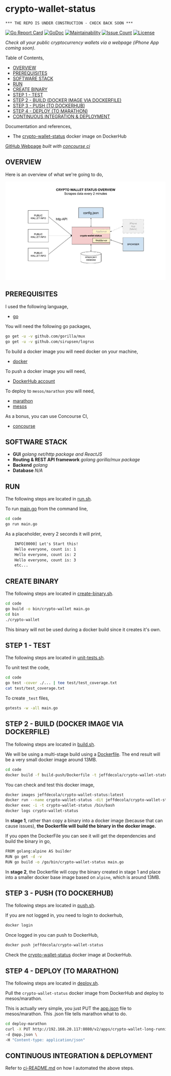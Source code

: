 # crypto-wallet-status

```text
*** THE REPO IS UNDER CONSTRUCTION - CHECK BACK SOON ***
```

[![Go Report Card](https://goreportcard.com/badge/github.com/JeffDeCola/crypto-wallet-status)](https://goreportcard.com/report/github.com/JeffDeCola/crypto-wallet-status)
[![GoDoc](https://godoc.org/github.com/JeffDeCola/crypto-wallet-status?status.svg)](https://godoc.org/github.com/JeffDeCola/crypto-wallet-status)
[![Maintainability](https://api.codeclimate.com/v1/badges/5ffc9029429ce278f688/maintainability)](https://codeclimate.com/github/JeffDeCola/crypto-wallet-status/maintainability)
[![Issue Count](https://codeclimate.com/github/JeffDeCola/crypto-wallet-status/badges/issue_count.svg)](https://codeclimate.com/github/JeffDeCola/crypto-wallet-status/issues)
[![License](http://img.shields.io/:license-mit-blue.svg)](http://jeffdecola.mit-license.org)

_Check all your public cryptocurrency wallets via a webpage (iPhone App coming soon)._

Table of Contents,

* [OVERVIEW](https://github.com/JeffDeCola/crypto-wallet-status#overview)
* [PREREQUISITES](https://github.com/JeffDeCola/crypto-wallet-status#prerequisites)
* [SOFTWARE STACK](https://github.com/JeffDeCola/crypto-wallet-status#software-stack)
* [RUN](https://github.com/JeffDeCola/crypto-wallet-status#run)
* [CREATE BINARY](https://github.com/JeffDeCola/crypto-wallet-status#create-binary)
* [STEP 1 - TEST](https://github.com/JeffDeCola/crypto-wallet-status#step-1---test)
* [STEP 2 - BUILD (DOCKER IMAGE VIA DOCKERFILE)](https://github.com/JeffDeCola/crypto-wallet-status#step-2---build-docker-image-via-dockerfile)
* [STEP 3 - PUSH (TO DOCKERHUB)](https://github.com/JeffDeCola/crypto-wallet-status#step-3---push-to-dockerhub)
* [STEP 4 - DEPLOY (TO MARATHON)](https://github.com/JeffDeCola/crypto-wallet-status#step-4---deploy-to-marathon)
* [CONTINUOUS INTEGRATION & DEPLOYMENT](https://github.com/JeffDeCola/crypto-wallet-status#continuous-integration--deployment)

Documentation and references,

* The
  [crypto-wallet-status](https://hub.docker.com/r/jeffdecola/crypto-wallet-status)
  docker image on DockerHub

[GitHub Webpage](https://jeffdecola.github.io/crypto-wallet-status/)
_built with
[concourse ci](https://github.com/JeffDeCola/crypto-wallet-status/blob/master/ci-README.md)_

## OVERVIEW

Here is an overview of what we're going to do,

![IMAGE - crypto-wallet-status-overview - IMAGE](docs/pics/crypto-wallet-status-overview.jpg)

## PREREQUISITES

I used the following language,

* [go](https://github.com/JeffDeCola/my-cheat-sheets/tree/master/software/development/languages/go-cheat-sheet)

You will need the following go packages,

```bash
go get -u -v github.com/gorilla/mux
go get -u -v github.com/sirupsen/logrus
```

To build a docker image you will need docker on your machine,

* [docker](https://github.com/JeffDeCola/my-cheat-sheets/tree/master/software/operations-tools/orchestration/builds-deployment-containers/docker-cheat-sheet)

To push a docker image you will need,

* [DockerHub account](https://hub.docker.com/)

To deploy to `mesos/marathon` you will need,

* [marathon](https://github.com/JeffDeCola/my-cheat-sheets/tree/master/software/operations-tools/orchestration/cluster-managers-resource-management-scheduling/marathon-cheat-sheet)
* [mesos](https://github.com/JeffDeCola/my-cheat-sheets/tree/master/software/operations-tools/orchestration/cluster-managers-resource-management-scheduling/mesos-cheat-sheet)

As a bonus, you can use Concourse CI,

* [concourse](https://github.com/JeffDeCola/my-cheat-sheets/tree/master/software/operations-tools/continuous-integration-continuous-deployment/concourse-cheat-sheet)

## SOFTWARE STACK

* **GUI**
  _golang net/http package and ReactJS_
* **Routing & REST API framework**
  _golang gorilla/mux package_
* **Backend**
  _golang_
* **Database**
  _N/A_

## RUN

The following steps are located in
[run.sh](https://github.com/JeffDeCola/crypto-wallet-status/blob/master/code/run.sh).

To run
[main.go](https://github.com/JeffDeCola/crypto-wallet-status/blob/master/code/main.go)
from the command line,

```bash
cd code
go run main.go
```

As a placeholder, every 2 seconds it will print,

```txt
    INFO[0000] Let's Start this!
    Hello everyone, count is: 1
    Hello everyone, count is: 2
    Hello everyone, count is: 3
    etc...
```

## CREATE BINARY

The following steps are located in
[create-binary.sh](https://github.com/JeffDeCola/crypto-wallet-status/blob/master/code/bin/create-binary.sh).

```bash
cd code
go build -o bin/crypto-wallet main.go
cd bin
./crypto-wallet
```

This binary will not be used during a docker build
since it creates it's own.

## STEP 1 - TEST

The following steps are located in
[unit-tests.sh](https://github.com/JeffDeCola/crypto-wallet-status/tree/master/code/test/unit-tests.sh).

To unit test the code,

```bash
cd code
go test -cover ./... | tee test/test_coverage.txt
cat test/test_coverage.txt
```

To create `_test` files,

```bash
gotests -w -all main.go
```

## STEP 2 - BUILD (DOCKER IMAGE VIA DOCKERFILE)

The following steps are located in
[build.sh](https://github.com/JeffDeCola/crypto-wallet-status/blob/master/code/build-push/build.sh).

We will be using a multi-stage build using a
[Dockerfile](https://github.com/JeffDeCola/crypto-wallet-status/blob/master/code/build-push/Dockerfile).
The end result will be a very small docker image around 13MB.

```bash
cd code
docker build -f build-push/Dockerfile -t jeffdecola/crypto-wallet-status .
```

You can check and test this docker image,

```bash
docker images jeffdecola/crypto-wallet-status:latest
docker run --name crypto-wallet-status -dit jeffdecola/crypto-wallet-status
docker exec -i -t crypto-wallet-status /bin/bash
docker logs crypto-wallet-status
```

In **stage 1**, rather than copy a binary into a docker image (because
that can cause issues), **the Dockerfile will build the binary in the
docker image.**

If you open the DockerFile you can see it will get the dependencies and
build the binary in go,

```bash
FROM golang:alpine AS builder
RUN go get -d -v
RUN go build -o /go/bin/crypto-wallet-status main.go
```

In **stage 2**, the Dockerfile will copy the binary created in
stage 1 and place into a smaller docker base image based
on `alpine`, which is around 13MB.

## STEP 3 - PUSH (TO DOCKERHUB)

The following steps are located in
[push.sh](https://github.com/JeffDeCola/crypto-wallet-status/blob/master/code/build-push/push.sh).

If you are not logged in, you need to login to dockerhub,

```bash
docker login
```

Once logged in you can push to DockerHub,

```bash
docker push jeffdecola/crypto-wallet-status
```

Check the
[crypto-wallet-status](https://hub.docker.com/r/jeffdecola/crypto-wallet-status)
docker image at DockerHub.

## STEP 4 - DEPLOY (TO MARATHON)

The following steps are located in
[deploy.sh](https://github.com/JeffDeCola/crypto-wallet-status/blob/master/code/deploy-marathon/deploy.sh).

Pull the `crypto-wallet-status` docker image
from DockerHub and deploy to mesos/marathon.

This is actually very simple, you just PUT the
[app.json](https://github.com/JeffDeCola/crypto-wallet-status/blob/master/code/deploy-marathon/app.json)
file to mesos/marathon. This .json file tells marathon what to do.

```bash
cd deploy-marathon
curl -X PUT http://192.168.20.117:8080/v2/apps/crypto-wallet-long-running \
-d @app.json \
-H "Content-type: application/json"
```

## CONTINUOUS INTEGRATION & DEPLOYMENT

Refer to
[ci-README.md](https://github.com/JeffDeCola/crypto-wallet-status/blob/master/ci-README.md)
on how I automated the above steps.
